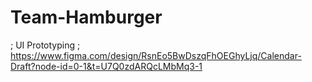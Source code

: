 # Team-Hamburger
; UI Prototyping
; https://www.figma.com/design/RsnEo5BwDszqFhOEGhyLjq/Calendar-Draft?node-id=0-1&t=U7Q0zdARQcLMbMq3-1
